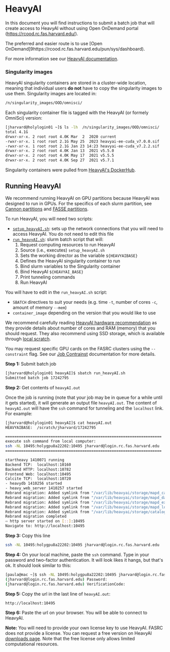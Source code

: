 # HeavyAI

In this document you will find instructions to submit a batch job that will
create access to HeavyAI without using Open OnDemand portal
(https://rcood.rc.fas.harvard.edu/).

The preferred and easier route is to use [Open
OnDemand]9https://rcood.rc.fas.harvard.edu/pun/sys/dashboard).

For more information see our [HeavyAI documentation](https://docs.rc.fas.harvard.edu/kb/heavyai/).

### Singularity images

HeavyAI singularity containers are stored in a cluster-wide location, meaning
that individual users **do not** have to copy the singularity images to use
them. Singularity images are located in:

```bash
/n/singularity_images/OOD/omnisci/
```

Each singularity container file is tagged with the HeavyAI (or formely OmniSci)
version:

```bash
[jharvard@holylogin01 ~]$ ls -lh  /n/singularity_images/OOD/omnisci/
total 4.1G
drwxr-xr-x. 2 root root 4.0K Mar  2  2020 current
-rwxr-xr-x. 1 root root 2.1G May 25  2023 heavyai-ee-cuda_v7.0.0.sif
-rwxr-xr-x. 1 root root 2.1G Jan 23 14:23 heavyai-ee-cuda_v7.2.2.sif
drwxr-xr-x. 2 root root 4.0K Jan 13  2021 v5.5.0
drwxr-xr-x. 2 root root 4.0K May 17  2021 v5.5.5
drwxr-xr-x. 2 root root 4.0K Sep 27  2021 v5.7.1
```

Singularity containers were pulled from [HeavyAI's
DockerHub](https://hub.docker.com/r/heavyai/heavyai-ee-cuda).

## Running HeavyAI

We recommend running HeavyAI on GPU partitions because HeavyAI was designed to
run in GPUs. For the specifics of each slurm partition, see [Cannon
partitions](https://docs.rc.fas.harvard.edu/kb/running-jobs/#Slurm_partitions)
and [FASSE
partitions](https://docs.rc.fas.harvard.edu/kb/fasse/#SLURM_and_Partitions). 


To run HeavyAI, you will need two scripts:

* [`setup_heavyAI.sh`](setup_heavyAI.sh): sets up the network connections that
    you will need to access HeavyAI. You do not need to edit this file
* [`run_heavyAI.sh`](run_heavyAI.sh): slurm batch script that will:
  1. Request computing resources to run HeavyAI
  2. Source (i.e., executes) `setup_heavyAI.sh`
  3. Sets the working director as the variable `${HEAVYAIBASE}`
  4. Defines the HeavyAI singularity container to run
  5. Bind slurm variables to the Singularity container
  6. Bind HeavyAI `${HEAVYAI_BASE}`
  7. Print tunneling commands
  8. Run HeavyAI

You will have to edit in the `run_heavyAI.sh` script:

* `SBATCH` directives to suit your needs (e.g. time `-t`, number of cores `-c`, 
    amount of memory `--mem`)
* `container_image` depending on the version that you would like to use

We recommend carefully reading [HeavyAI hardware
recommendation](https://docs.heavy.ai/installation-and-configuration/system-requirements/hardware)
as they provide details about number of cores and RAM (memory) that you should
request. They also recommend using SSD storage, which is available through [local
scratch](https://docs.rc.fas.harvard.edu/kb/cluster-storage/#Local_per_node_Shared_Scratch_Storage).

You may request specific GPU cards on the FASRC clusters using the
`--constraint` flag. See our [Job
Contrainst](https://docs.rc.fas.harvard.edu/kb/running-jobs/#Job_Constraints)
documentation for more details. 

**Step 1:** Submit batch job

```bash
[jharvard@holylogin01 heavyAI]$ sbatch run_heavyAI.sh
Submitted batch job 17242795
```

**Step 2:** Get contents of `heavyAI.out`

Once the job is running (note that your job may be in queue for a while until it
gets started), it will generate an output file `heavyAI.out`. The content of
`heavyAI.out` will have the `ssh` command for tunneling and the `localhost`
link. For example:

```bash
[jharvard@holylogin01 heavyAI]$ cat heavyAI.out
HEAVYAIBASE:  /scratch/jharvard/17242795

=====================================================================
execute ssh command from local computer:
ssh -NL 10495:holygpu8a22202:10495 jharvard@login.rc.fas.harvard.edu
=====================================================================

startheavy 1410071 running
Backend TCP:  localhost:10160
Backend HTTP: localhost:10782
Frontend Web: localhost:10495
Calcite TCP:  localhost:10720
- heavydb 1410256 started
- heavy_web_server 1410257 started
Rebrand migration: Added symlink from "/var/lib/heavyai/storage/mapd_catalogs" to "catalogs"
Rebrand migration: Added symlink from "/var/lib/heavyai/storage/mapd_data" to "data"
Rebrand migration: Added symlink from "/var/lib/heavyai/storage/mapd_export" to "export"
Rebrand migration: Added symlink from "/var/lib/heavyai/storage/mapd_log" to "log"
Rebrand migration: Added symlink from "/var/lib/heavyai/storage/catalogs/omnisci_system_catalog" to "system_catalog"
Rebrand migration completed
⇨ http server started on [::]:10495
Navigate to: http://localhost:10495
```

**Step 3:** Copy this line

```bash
ssh -NL 10495:holygpu8a22202:10495 jharvard@login.rc.fas.harvard.edu
```

**Step 4:** On your local machine, paste the `ssh` command. Type in your
password and two-factor authentication. It will look likes it hangs, but that's
ok. It should look similar to this:

```bash
[paula@mac ~]$ ssh -NL 10495:holygpu8a22202:10495 jharvard@login.rc.fas.harvard.edu
(jharvard@login.rc.fas.harvard.edu) Password:
(jharvard@login.rc.fas.harvard.edu) VerificationCode:

```

**Step 5:** Copy the url in the last line of `heavyAI.out`:

```bash
http://localhost:10495
```

**Step 6:** Paste the url on your browser. You will be able to connect to
HeavyAI.

**Note:** You will need to provide your own license key to use HeavyAI. FASRC
does not provide a license. You can request a free version on HeavyAI [downloads
page](https://www.heavy.ai/product/downloads). Note that the free license only
allows limited computational resources.
